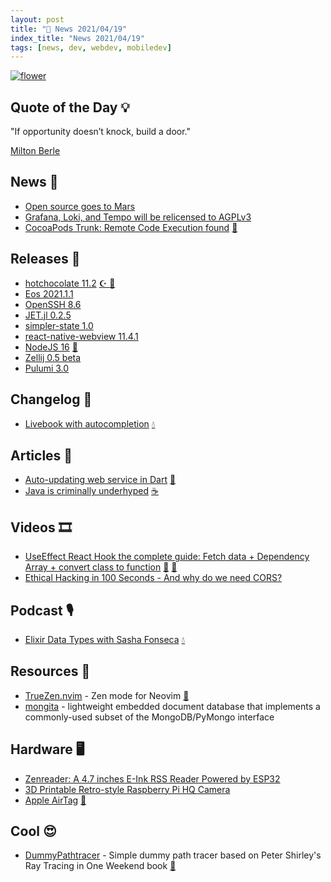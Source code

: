 ```yaml
---
layout: post
title: "📜 News 2021/04/19"
index_title: "News 2021/04/19"
tags: [news, dev, webdev, mobiledev]
---
```


<a href="https://daily-tech-news.github.io/2021/04/19/news.html">
  <img src="https://user-images.githubusercontent.com/430272/115492029-6406cb80-a237-11eb-9440-8b2575ac0c61.jpeg"
     alt="flower"
     class="image">
</a>

## Quote of the Day 💡

"If opportunity doesn’t knock, build a door."

[Milton Berle](https://en.wikipedia.org/wiki/Milton_Berle)

## News 📰

- [Open source goes to Mars](https://github.blog/2021-04-19-open-source-goes-to-mars/)
- [Grafana, Loki, and Tempo will be relicensed to AGPLv3](https://grafana.com/blog/2021/04/20/grafana-loki-tempo-relicensing-to-agplv3/)
- [CocoaPods Trunk: Remote Code Execution found](https://blog.cocoapods.org/CocoaPods-Trunk-RCE/) [🍎](https://http://www.apple.com "#apple")

## Releases 🥳

- [hotchocolate 11.2](https://github.com/ChilliCream/hotchocolate/releases/tag/11.2.0) [☪️ ](https://docs.microsoft.com/en-us/dotnet/csharp "#csharp #dotnet") [🔷](https://fsharp.org "#fsharp #dotnet")
- [Eos 2021.1.1](https://vircadia.com/2021/04/2021-1-1-eos-released/)
- [OpenSSH 8.6](https://lwn.net/Articles/853445/)
- [JET.jl 0.2.5](https://github.com/aviatesk/JET.jl/releases/tag/v0.2.5)
- [simpler-state 1.0](https://github.com/arnelenero/simpler-state/releases/tag/v1.0.0)
- [react-native-webview 11.4.1](https://github.com/react-native-webview/react-native-webview/releases/tag/v11.4.1)
- [NodeJS 16](https://nodejs.medium.com/node-js-16-available-now-7f5099a97e70) [🔶](https://www.ecma-international.org "#javascript")
- [Zellij 0.5 beta](https://zellij.dev/news/beta/)
- [Pulumi 3.0](https://www.pulumi.com/blog/pulumi-3-0/)

## Changelog 👀

- [Livebook with autocompletion](https://twitter.com/josevalim/status/1384563154634657794) [💧](https://elixir-lang.org "#elixirlang")

## Articles 📜

- [Auto-updating web service in Dart](https://felixblaschke.medium.com/auto-updating-web-service-in-dart-b091584da6ba) [🎯](https://dart.dev "#dartlang")
- [Java is criminally underhyped](https://jackson.sh/posts/2021-04-java-underrated/) [☕️](https://www.java.com "#java")

## Videos 🎞

- [UseEffect React Hook the complete guide: Fetch data + Dependency Array + convert class to function](https://www.youtube.com/watch?v=vXu5FSdq90s) [🔶](https://www.ecma-international.org "#javascript") [🔶](https://reactjs.org "#reactjs")
- [Ethical Hacking in 100 Seconds - And why do we need CORS?](https://www.youtube.com/watch?v=v969_M6cWk0)

## Podcast 🎙

- [Elixir Data Types with Sasha Fonseca](https://thinkingelixir.com/podcast-episodes/044-elixir-data-types-with-sasha-fonseca/) [💧](https://elixir-lang.org "#elixirlang")

## Resources 🎪

- [TrueZen.nvim](https://github.com/kdav5758/TrueZen.nvim) - Zen mode for Neovim [🍃](https://neovim.io "#neovim")
- [mongita](https://github.com/scottrogowski/mongita) - lightweight embedded document database that implements a commonly-used subset of the MongoDB/PyMongo interface

## Hardware 🖥

- [Zenreader: A 4.7 inches E-Ink RSS Reader Powered by ESP32](https://www.tnhh.net/posts/zenreader-4.7-in-rss-eink-reader.html)
- [3D Printable Retro-style Raspberry Pi HQ Camera](https://ruha.camera/)
- [Apple AirTag](https://www.apple.com/newsroom/2021/04/apple-introduces-airtag/) [🍎](https://http://www.apple.com "#apple")

## Cool 😍

- [DummyPathtracer](https://github.com/prekel/DummyPathtracer) - Simple dummy path tracer based on Peter Shirley's Ray Tracing in One Weekend book [🔷](https://fsharp.org "#fsharp #dotnet")
